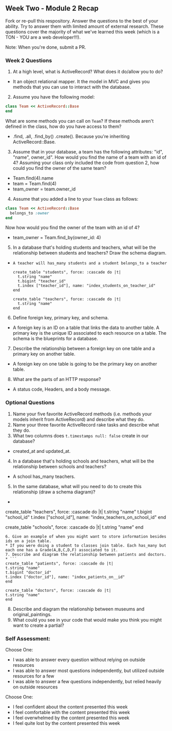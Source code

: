 ## Week Two - Module 2 Recap

Fork or re-pull this respository. Answer the questions to the best of your ability. Try to answer them with limited amount of external research. These questions cover the majority of what we've learned this week (which is a TON - YOU are a web developer!!!).

Note: When you're done, submit a PR.


### Week 2 Questions

1. At a high level, what is ActiveRecord? What does it do/allow you to do?
* It an object relational mapper. It the model in MVC and gives you methods that you can use to interact with the database.
2. Assume you have the following model:

```ruby
class Team << ActiveRecord::Base
end
```

What are some methods you can call on `Team`? If these methods aren't defined in the class, how do you have access to them?
* .find, .all, .find_by() .create(). Because you're inheriting ActiveRecord::Base.

3. Assume that in your database, a team has the following attributes: "id", "name", owner_id". How would you find the name of a team with an id of 4? Assuming your class only included the code from question 2, how could you find the owner of the same team?
* Team.find(4).name
* team = Team.find(4)
* team_owner = team.owner_id

4. Assume that you added a line to your `Team` class as follows:

```ruby
class Team << ActiveRecord::Base
  belongs_to :owner
end
```

Now how would you find the owner of the team with an id of 4?

* team_owner = Team.find_by(owner_id: 4)

5. In a database that's holding students and teachers, what will be the relationship between students and teachers? Draw the schema diagram.
* ```   
  A teacher will has_many students and a student belongs_to a teacher

  create_table "students", force: :cascade do |t|
    t.string "name"
    t.bigint "teacher_id"
    t.index ["teacher_id"], name: "index_students_on_teacher_id"
  end

  create_table "teachers", force: :cascade do |t|
    t.string "name"
  end

  ```
6. Define foreign key, primary key, and schema.
* A foreign key is an ID on a table that links the data to another table. A primary key is the unique ID associated to each resource on a table. The schema is the blueprints for a database.
7. Describe the relationship between a foreign key on one table and a primary key on another table.
* A foreign key on one table is going to be the primary key on another table.
8. What are the parts of an HTTP response?
* A status code, Headers, and a body message.


### Optional Questions

1. Name your five favorite ActiveRecord methods (i.e. methods your models inherit from ActiveRecord) and describe what they do.
2. Name your three favorite ActiveRecord rake tasks and describe what they do.
3. What two columns does `t.timestamps null: false` create in our database?
* created_at and updated_at.
4. In a database that's holding schools and teachers, what will be the relationship between schools and teachers?
* A school has_many teachers.
5. In the same database, what will you need to do to create this relationship (draw a schema diagram)?
* ```
create_table "teachers", force: :cascade do |t|
  t.string "name"
  t.bigint "school_id"
  t.index ["school_id"], name: "index_teachers_on_school_id"
end

create_table "schools", force: :cascade do |t|
  t.string "name"
end
  ```
6. Give an example of when you might want to store information besides ids on a join table.
* If you were doing a student to classes join table. Each has_many but each one has a Grade(A,B,C,D,F) associated to it.
7. Describe and diagram the relationship between patients and doctors.
* ```
create_table "patients", force: :cascade do |t|
  t.string "name"
  t.bigint "doctor_id"
  t.index ["doctor_id"], name: "index_patients_on__id"
end

create_table "doctors", force: :cascade do |t|
  t.string "name"
end
  ```

8. Describe and diagram the relationship between museums and original_paintings.
9. What could you see in your code that would make you think you might want to create a partial?

### Self Assessment:
Choose One:
* I was able to answer every question without relying on outside resources
* I was able to answer most questions independently, but utilized outside resources for a few
* I was able to answer a few questions independently, but relied heavily on outside resources

Choose One:
* I feel confident about the content presented this week
* I feel comfortable with the content presented this week
* I feel overwhelmed by the content presented this week
* I feel quite lost by the content presented this week
